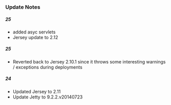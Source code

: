 ### Update Notes

##### 25
 - added asyc servlets
 - Jersey update to 2.12
 
##### 25
 - Reverted back to Jersey 2.10.1 since it throws some interesting warnings / exceptions during deployments

##### 24
- Updated Jersey to 2.11
- Update Jetty to 9.2.2.v20140723
